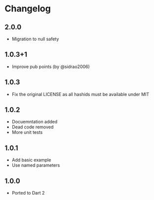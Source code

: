 # Changelog

## 2.0.0

* Migration to null safety

## 1.0.3+1

* Improve pub points (by @sidrao2006)

## 1.0.3

* Fix the original LICENSE as all hashids must be available under MIT

## 1.0.2

* Docuemntation added
* Dead code removed
* More unit tests

## 1.0.1

* Add basic example
* Use named parameters

## 1.0.0

* Ported to Dart 2
